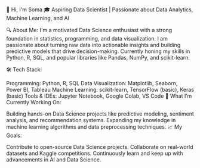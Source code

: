 👋 Hi, I'm Soma
🎓 Aspiring Data Scientist | Passionate about Data Analytics, Machine Learning, and AI

🔍 About Me:
I'm a motivated Data Science enthusiast with a strong foundation in statistics, programming, and data visualization. I am passionate about turning raw data into actionable insights and building predictive models that drive decision-making. Currently honing my skills in Python, R, SQL, and popular libraries like Pandas, NumPy, and scikit-learn.

🛠️ Tech Stack:

Programming: Python, R, SQL
Data Visualization: Matplotlib, Seaborn, Power BI, Tableau
Machine Learning: scikit-learn, TensorFlow (basic), Keras (basic)
Tools & IDEs: Jupyter Notebook, Google Colab, VS Code
🚀 What I’m Currently Working On:

Building hands-on Data Science projects like predictive modeling, sentiment analysis, and recommendation systems.
Expanding my knowledge in machine learning algorithms and data preprocessing techniques.
📈 My Goals:

Contribute to open-source Data Science projects.
Collaborate on real-world datasets and Kaggle competitions.
Continuously learn and keep up with advancements in AI and Data Science.
